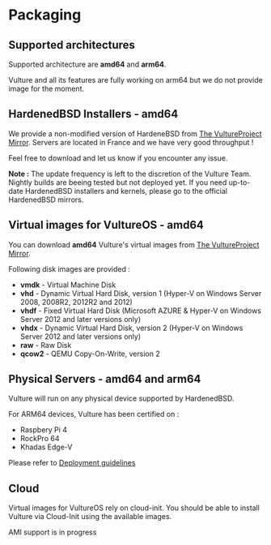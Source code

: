 # Packaging

## Supported architectures

Supported architecture are **amd64** and **arm64**.

Vulture and all its features are fully working on arm64 but we do not provide image for the moment.

## HardenedBSD Installers - amd64

We provide a non-modified version of HardeneBSD from [The VultureProject Mirror](https://hbsd.vultureproject.org/amd64/current/13-stable/BUILD-LATEST/). Servers are located in France and we have very good throughput !

Feel free to download and let us know if you encounter any issue.

**Note :** The update frequency is left to the discretion of the Vulture Team. Nightly builds are beeing tested but not deployed yet. If you need up-to-date HardenedBSD installers and kernels, please go to the official HardenedBSD mirrors.


## Virtual images for VultureOS - amd64

You can download **amd64** Vulture's virtual images from [The VultureProject Mirror](https://hbsd.vultureproject.org/amd64/current/13-stable/BUILD-LATEST/).

Following disk images are provided :

 - **vmdk**    -  Virtual Machine Disk
 - **vhd**     -  Dynamic Virtual Hard Disk, version 1 (Hyper-V on Windows Server 2008, 2008R2, 2012R2 and 2012)
 - **vhdf**    -  Fixed Virtual Hard Disk (Microsoft AZURE & Hyper-V on Windows Server 2012 and later versions only)
 - **vhdx**    -  Dynamic Virtual Hard Disk, version 2 (Hyper-V on Windows Server 2012 and later versions only)
 - **raw**     -  Raw Disk
 - **qcow2**   -  QEMU Copy-On-Write, version 2

## Physical Servers - amd64 and arm64

Vulture will run on any physical device supported by HardenedBSD.

For ARM64 devices, Vulture has been certified on :

 - Raspbery Pi 4
 - RockPro 64
 - Khadas Edge-V

Please refer to [Deployment guidelines](deploy.md)

## Cloud

Virtual images for VultureOS rely on cloud-init. 
You should be able to install Vulture via Cloud-Init using the available images.

AMI support is in progress
